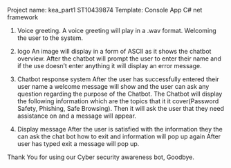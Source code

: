 Project name: kea_part1 ST10439874
Template: Console App C# net framework

1. Voice greeting.
A voice greeting will play in a .wav format.
Welcoming the user to the system.

2. ⁠logo
An image will display in a form of ASCII as it shows the chatbot overview.
After the chatbot will prompt the user to enter their name and if the use doesn’t enter anything it will display an error message.

3. ⁠Chatbot response system
After the user has successfully entered their user name a welcome message will show and the user can ask any question regarding the purpose of the Chatbot.
The Chatbot will display the following information which are the topics that it it cover(Password Safety, Phishing, Safe Browsing).
Then it will ask the user that they need assistance on and a message will appear.

4. ⁠Display message
After the user is satisfied with the information they the can ask the chat bot how to exit and information will pop up again
After user has typed exit a message will pop up.

Thank You for using our Cyber security awareness bot, Goodbye.
